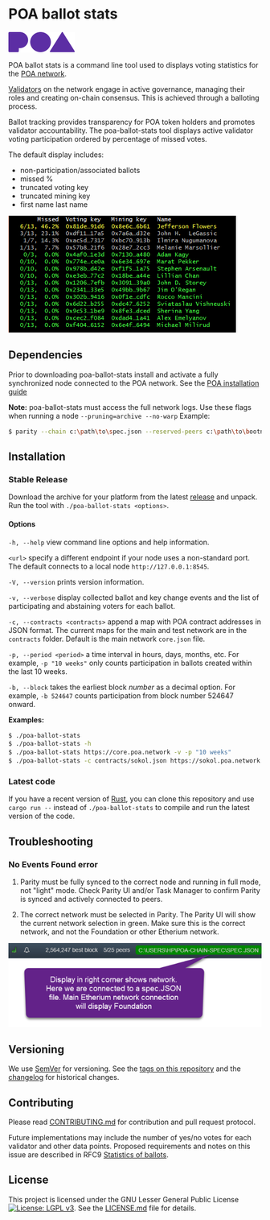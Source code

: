 # POA ballot stats

![logo](poa-logo.png)

POA ballot stats is a command line tool used to displays voting statistics for the [POA network](https://poa.network/). 

[Validators](https://github.com/poanetwork/wiki/wiki/Role-of-Validator) on the network engage in active governance, managing their roles and creating on-chain consensus. This is achieved through a balloting process. 

Ballot tracking provides transparency for POA token holders and promotes validator accountability. The poa-ballot-stats tool displays active validator voting participation ordered by percentage of missed votes. 

The default display includes:
* non-participation/associated ballots
* missed %
* truncated voting key
* truncated mining key
* first name last name

![Screenshot](screenshot.png)


## Dependencies
Prior to downloading poa-ballot-stats install and activate a fully synchronized node connected to the POA network. See the [POA installation guide](https://github.com/poanetwork/wiki/wiki/POA-Installation)

**Note:** poa-ballot-stats must access the full network logs. Use these flags when running a node `--pruning=archive --no-warp`
Example:

```bash
$ parity --chain c:\path\to\spec.json --reserved-peers c:\path\to\bootnodes.txt --pruning=archive --no-warp
```

## Installation

### Stable Release

Download the archive for your platform from the latest [release](https://github.com/poanetwork/poa-ballot-stats/releases) and unpack. Run the tool with `./poa-ballot-stats <options>`.

#### Options

`-h, --help` view command line options and help information. 

`<url>` specify a different endpoint if your node uses a non-standard port. The default connects to a local node `http://127.0.0.1:8545`.

`-V, --version` prints version information.


`-v, --verbose` display collected ballot and key change events and the list of participating and abstaining voters for each ballot.

`-c, --contracts <contracts>`  append a map with POA contract addresses in JSON format. The current maps for the main and test network are in the `contracts` folder. Default is the main network `core.json` file.

`-p, --period <period>`  a time interval in hours, days, months, etc. For example, `-p "10 weeks"` only counts participation in ballots created within the last 10 weeks. 

`-b, --block` takes the earliest block _number_ as a decimal option. For example, `-b 524647` counts participation from block number 524647 onward.


**Examples:**

```bash
$ ./poa-ballot-stats
$ ./poa-ballot-stats -h
$ ./poa-ballot-stats https://core.poa.network -v -p "10 weeks"
$ ./poa-ballot-stats -c contracts/sokol.json https://sokol.poa.network -v
```

### Latest code

If you have a recent version of [Rust](https://www.rust-lang.org/), you can clone this repository and use `cargo run --` instead of `./poa-ballot-stats` to compile and run the latest version of the code.

## Troubleshooting

### No Events Found error

1.	Parity must be fully synced to the correct node and running in full mode, not "light" mode. Check Parity UI and/or Task Manager to confirm Parity is synced and actively connected to peers.

2.	The correct network must be selected in Parity. The Parity UI will show the current network selection in green. Make sure this is the correct network, and not the Foundation or other Etherium network.

![Screenshot](screenshot2.png)

## Versioning

We use [SemVer](http://semver.org/) for versioning. See the [tags on this repository](https://github.com/your/project/tags) and the [changelog](CHANGELOG.md) for historical changes.

## Contributing

Please read [CONTRIBUTING.md](CONTRIBUTING.md) for contribution and pull request protocol.

Future implementations may include the number of yes/no votes for each validator and other data points. Proposed requirements and notes on this issue are described in RFC9 [Statistics of ballots](https://github.com/poanetwork/RFC/issues/9).


## License

This project is licensed under the GNU Lesser General Public License [![License: LGPL v3](https://img.shields.io/badge/License-LGPL%20v3-blue.svg)](https://www.gnu.org/licenses/lgpl-3.0). See the [LICENSE.md](LICENSE.md) file for details.
